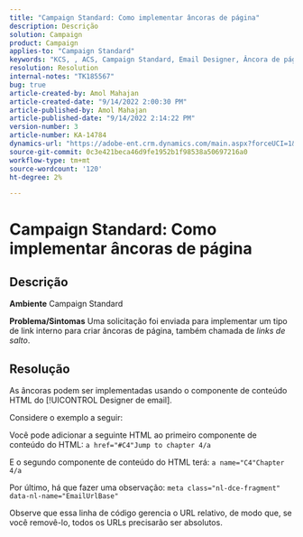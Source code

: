 ```yaml
---
title: "Campaign Standard: Como implementar âncoras de página"
description: Descrição
solution: Campaign
product: Campaign
applies-to: "Campaign Standard"
keywords: "KCS, , ACS, Campaign Standard, Email Designer, Âncora de página"
resolution: Resolution
internal-notes: "TK185567"
bug: true
article-created-by: Amol Mahajan
article-created-date: "9/14/2022 2:00:30 PM"
article-published-by: Amol Mahajan
article-published-date: "9/14/2022 2:14:22 PM"
version-number: 3
article-number: KA-14784
dynamics-url: "https://adobe-ent.crm.dynamics.com/main.aspx?forceUCI=1&pagetype=entityrecord&etn=knowledgearticle&id=5d323997-3534-ed11-9db1-00224808679b"
source-git-commit: 0c3e421beca46d9fe1952b1f98538a50697216a0
workflow-type: tm+mt
source-wordcount: '120'
ht-degree: 2%

---
```


# Campaign Standard: Como implementar âncoras de página

## Descrição

<b>Ambiente</b>
Campaign Standard


<b>Problema/Sintomas</b>
Uma solicitação foi enviada para implementar um tipo de link interno para criar âncoras de página, também chamada de *links de salto*.


## Resolução


As âncoras podem ser implementadas usando o componente de conteúdo HTML do [!UICONTROL Designer de email].

Considere o exemplo a seguir:

Você pode adicionar a seguinte HTML ao primeiro componente de conteúdo do HTML:
`a href="#C4"Jump to chapter 4/a`

E o segundo componente de conteúdo do HTML terá:
`a name="C4"Chapter 4/a`

Por último, há que fazer uma observação:
`meta class="nl-dce-fragment" data-nl-name="EmailUrlBase"`

Observe que essa linha de código gerencia o URL relativo, de modo que, se você removê-lo, todos os URLs precisarão ser absolutos.

